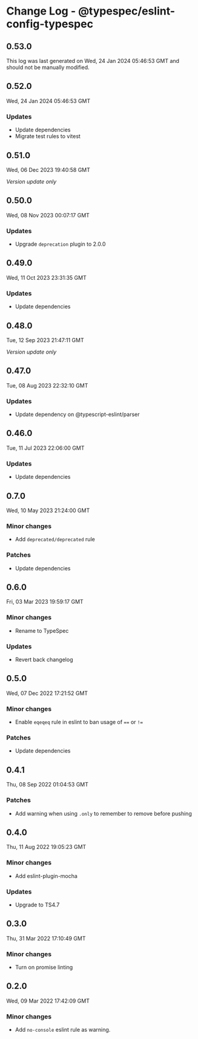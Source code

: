 # Change Log - @typespec/eslint-config-typespec

## 0.53.0

This log was last generated on Wed, 24 Jan 2024 05:46:53 GMT and should not be manually modified.

## 0.52.0

Wed, 24 Jan 2024 05:46:53 GMT

### Updates

- Update dependencies
- Migrate test rules to vitest

## 0.51.0

Wed, 06 Dec 2023 19:40:58 GMT

_Version update only_

## 0.50.0

Wed, 08 Nov 2023 00:07:17 GMT

### Updates

- Upgrade `deprecation` plugin to 2.0.0

## 0.49.0

Wed, 11 Oct 2023 23:31:35 GMT

### Updates

- Update dependencies

## 0.48.0

Tue, 12 Sep 2023 21:47:11 GMT

_Version update only_

## 0.47.0

Tue, 08 Aug 2023 22:32:10 GMT

### Updates

- Update dependency on @typescript-eslint/parser

## 0.46.0

Tue, 11 Jul 2023 22:06:00 GMT

### Updates

- Update dependencies

## 0.7.0

Wed, 10 May 2023 21:24:00 GMT

### Minor changes

- Add `deprecated/deprecated` rule

### Patches

- Update dependencies

## 0.6.0

Fri, 03 Mar 2023 19:59:17 GMT

### Minor changes

- Rename to TypeSpec

### Updates

- Revert back changelog

## 0.5.0

Wed, 07 Dec 2022 17:21:52 GMT

### Minor changes

- Enable `eqeqeq` rule in eslint to ban usage of `==` or `!=`

### Patches

- Update dependencies

## 0.4.1

Thu, 08 Sep 2022 01:04:53 GMT

### Patches

- Add warning when using `.only` to remember to remove before pushing

## 0.4.0

Thu, 11 Aug 2022 19:05:23 GMT

### Minor changes

- Add eslint-plugin-mocha

### Updates

- Upgrade to TS4.7

## 0.3.0

Thu, 31 Mar 2022 17:10:49 GMT

### Minor changes

- Turn on promise linting

## 0.2.0

Wed, 09 Mar 2022 17:42:09 GMT

### Minor changes

- Add `no-console` eslint rule as warning.
